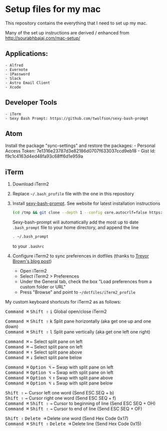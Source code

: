 # Setup files for my mac

This repository contains the everything that I need to set up my mac.

Many of the set up instructions are derived / enhanced from http://sourabhbajaj.com/mac-setup/

## Applications:
    - Alfred
    - Evernote
    - 1Password
    - Slack
    - Astro Email Client
    - Xcode
    
## Developer Tools
    - iTerm
    - Sexy Bash Prompt: https://github.com/twolfson/sexy-bash-prompt
  
## Atom
Install the package "sync-settings" and restore the packages:
    - Personal Access Token: 7e1316e23787d3e82186d0707f633037ccd9eb18
    - Gist Id: f9c1c4163d4ed48fa93c68ff6d1e959a


## iTerm
1. Download iTerm2
2. Replace `~/.bash_profile` file with the one in this repository
3. Install [sexy-bash-prompt](`https://github.com/twolfson/sexy-bash-prompt`). See website for latest installation instructions
    ```bash
    (cd /tmp && git clone --depth 1 --config core.autocrlf=false https://github.com/twolfson/sexy-bash-prompt && cd sexy-bash-prompt && make install) && source ~/.bashrc
    ```

    Sexy-bash-prompt will automatically add the most up to date `.bash_prompt`
    file to your home directory, and append the line
    ```bash
    . ~/.bash_prompt
    ```
    to your
    `.bashrc`

4. Configure iTerm2 to sync preferences in dotfiles
(thanks to [Trevor Brown's blog post](`http://stratus3d.com/blog/2015/02/28/sync-iterm2-profile-with-dotfiles-repository/`))
    - Open iTerm2
    - Select iTerm2 > Preferences
    - Under the General tab, check the box "Load preferences from a custom folder or URL"
    - Press "Browse" and point to `~/dotfiles/iTerm2_profile`               





<!--  Keyboard keys useful for drafting keyboard shortcuts
See [this](`http://macbiblioblog.blogspot.ca/2005/05/special-key-symbols.html`)
<kbd>←</kbd>
<kbd>→</kbd>
<kbd>↑</kbd>
<kbd>↓</kbd>
<kbd>Command ⌘</kbd>
<kbd>Shift ⇧</kbd>
<kbd>Option ⌥</kbd>
<kbd>Control ⌃</kbd>
<kbd>Caps Lock ⇪</kbd>
<kbd>Delete ⌫</kbd>
<kbd>Fn</kbd>
<kbd> </kbd>
-->

My custom keyboard shortcuts for iTerm2 as as follows:  

<kbd>Command ⌘</kbd> <kbd>Shift ⇧</kbd> <kbd>i</kbd> Global open/close iTerm2  

<!--  Splitting panes -->
<kbd>Command ⌘</kbd> <kbd>Shift ⇧</kbd> <kbd>k</kbd> Split pane horizontally (aka get one up and one down)  
<kbd>Command ⌘</kbd> <kbd>Shift ⇧</kbd> <kbd>l</kbd> Split pane vertically (aka get one left one right)  

<!-- Select splitting panes -->
<kbd>Command ⌘</kbd> <kbd>←</kbd> Select split pane on left  
<kbd>Command ⌘</kbd> <kbd>→</kbd> Select split pane on left  
<kbd>Command ⌘</kbd> <kbd>↑</kbd> Select split pane above  
<kbd>Command ⌘</kbd> <kbd>↓</kbd> Select split pane below  

<!-- Swap split panes -->
<kbd>Command ⌘</kbd> <kbd>Option ⌥</kbd> <kbd>←</kbd> Swap with split pane on left  
<kbd>Command ⌘</kbd> <kbd>Option ⌥</kbd> <kbd>→</kbd> Swap with split pane on left  
<kbd>Command ⌘</kbd> <kbd>Option ⌥</kbd> <kbd>↑</kbd> Swap with split pane above  
<kbd>Command ⌘</kbd> <kbd>Option ⌥</kbd> <kbd>↓</kbd> Swap with split pane below  

<!-- Moving the cursor -->
<kbd>Shift ⇧</kbd> <kbd>←</kbd> Cursor left one word  (Send ESC SEQ + b)  
<kbd>Shift ⇧</kbd> <kbd>→</kbd> Cursor right one word  (Send ESC SEQ + f)  
<kbd>Command ⌘</kbd> <kbd>Shift ⇧</kbd> <kbd>→</kbd> Cursor to beginning of line  (Send ESC SEQ + OH)  
<kbd>Command ⌘</kbd> <kbd>Shift ⇧</kbd> <kbd>→</kbd> Cursor to end of line (Send ESC SEQ + OF)  

<!-- Deleting words or line-->
<kbd>Shift ⇧</kbd> <kbd>Delete ⌫</kbd> Delete one word  (Send Hex Code 0x17)  
<kbd>Command ⌘</kbd> <kbd>Shift ⇧</kbd> <kbd>Delete ⌫</kbd> Delete line  (Send Hex Code 0x15)  
